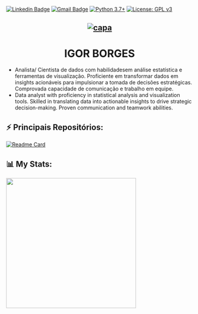 [![Linkedin Badge](https://img.shields.io/badge/-Igor_Borges-blue?style=flat-square&logo=Linkedin&logoColor=white&link=https://www.https://www.linkedin.com/in/igor-silva-borges/)](https://www.linkedin.com/in/igor-silva-borges/) 
[![Gmail Badge](https://img.shields.io/badge/-Gmail-c14438?style=flat-square&logo=Gmail&logoColor=white&link=mailto:igorm4aster@gmail.com)](mailto:igorm4aster@gmail.com) [![Python 3.7+](https://img.shields.io/badge/python-3.7+-blue.svg)](https://www.python.org/downloads/release/python-360/) [![License: GPL v3](https://img.shields.io/badge/License-GPLv3-blue.svg)](https://www.gnu.org/licenses/gpl-3.0) 
<div align="center">
 
[![capa](https://media.discordapp.net/attachments/1088554408469602305/1150910872110235729/capa_blog_datascience.png)](https://github.com/Igor-snBorges?tab=repositories)
---

 # IGOR BORGES 

 </div>

- Analista/ Cientista de dados com habilidadesem análise estatística e ferramentas de visualização. Proficiente em transformar dados em insights acionáveis para impulsionar a tomada de decisões estratégicas. Comprovada capacidade de comunicação e trabalho em equipe.
- Data analyst with proficiency in statistical analysis and visualization tools. Skilled in translating data into actionable insights to drive strategic decision-making. Proven communication and teamwork abilities.

## ⚡ **Principais Repositórios:**

[![Readme Card](https://github-readme-stats.vercel.app/api/pin/?username=Igor-snBorges&repo=Portfolio-Data-Science\&title_color=fff\&icon_color=f9f9f9\&text_color=9f9f9f\&bg_color=151515)](https://github.com/Igor-snBorges/Portfolio-Data-Science) 

## 📊 **My Stats:**

 <td><img width="350px" align="left" src="https://github-readme-stats.vercel.app/api/top-langs/?username=Igor-snBorges&hide=html&layout=compact&theme=dark" /></td> 

